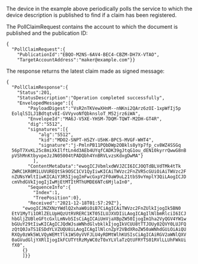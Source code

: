 
The device in the example above periodically polls the service to which the device 
description is published to find if a claim has been registered.

The PollClaimRequest contains the account to which the document is published
and the publication ID:


~~~~
{
  "PollClaimRequest":{
    "PublicationId":"EBQO-M2NS-6AV4-BEC4-CBZM-DH7X-VTAO",
    "TargetAccountAddress":"maker@example.com"}}
~~~~


The response returns the latest claim made as signed message:


~~~~
{
  "PollClaimResponse":{
    "Status":201,
    "StatusDescription":"Operation completed successfully",
    "EnvelopedMessage":[{
        "PayloadDigest":"VsR2nTKVewXHnM--nNKni2QArz6zOI-1xpWfIj5p
  EolqlSILJ1Bdtqtv8I-GVVyvoNfQbknsloT_M52jrz6iWA",
        "EnvelopeId":"MA6J-V5XE-YHSM-7DQM-TQWT-M2DH-GT4R",
        "dig":"S512",
        "signatures":[{
            "alg":"S512",
            "kid":"MDO2-SNPT-H5ZY-U5HK-BPC5-MVGF-WHT4",
            "signature":"j-PmlnPB11PQbDWp2OBkls8yYp7fp_cv8WZ4SSGq
  56pT7XvKL25c8miXkIlftLn4d3AEb4UYqfCADK39gJtqG1ou_dEN10kyrrQwwG8nB
  pVShMnKtbyvpeJzJN05004tPADQbh4YnBRVLvzsKdxgDwMA"}
          ],
        "ContentMetaData":"ewogICJVbmlxdWVJZCI6ICJOQTdBLVdTMk4tTk
  ZWRC1KR0M1LUVUREQtSk9OSC1CV1QyIiwKICAiTWVzc2FnZVR5cGUiOiAiTWVzc2F
  nZUNsYWltIiwKICAiY3R5IjogImFwcGxpY2F0aW9uL21tbS9vYmplY3QiLAogICJD
  cmVhdGVkIjogIjIwMjEtMTItMThUMDE6NTc6MjlaIn0",
        "SequenceInfo":{
          "Index":1,
          "TreePosition":0},
        "Received":"2021-12-18T01:57:29Z"},
      "ewogICJNZXNzYWdlQ2xhaW0iOiB7CiAgICAiTWVzc2FnZUlkIjogIk5BN0
  EtV1MyTi1ORlZELUpHQzUtRVRERC1KT05ILUJXVDIiLAogICAgIlNlbmRlciI6ICJ
  hbGljZUBleGFtcGxlLmNvbSIsCiAgICAiUmVjaXBpZW50IjogIm1ha2VyQGV4YW1w
  bGUuY29tIiwKICAgICJQdWJsaWNhdGlvbklkIjogIkVCUU8tTTJOUy02QVY0LUJFQ
  zQtQ0JaTS1ESDdYLVZUQU8iLAogICAgIlNlcnZpY2VBdXRoZW50aWNhdGUiOiAiQU
  RXQy0zWk5WLVQyWEMtTlk1WS0yVVFJLU4yRDMtWlhKUSIsCiAgICAiRGV2aWNlQXV
  0aGVudGljYXRlIjogIkFCUTYtRzMyWC0zT0xYLVlaTzQtUFRYTS01RVlLLUhFWkUi
  fX0",
      {}
      ]}}
~~~~


